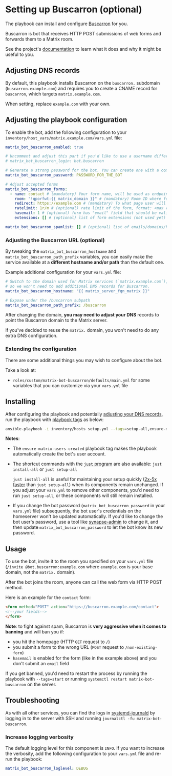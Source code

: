 <!--
SPDX-FileCopyrightText: 2022 - 2024 Slavi Pantaleev
SPDX-FileCopyrightText: 2022 Nikita Chernyi
SPDX-FileCopyrightText: 2024 - 2025 Suguru Hirahara

SPDX-License-Identifier: AGPL-3.0-or-later
-->

# Setting up Buscarron (optional)

The playbook can install and configure [Buscarron](https://github.com/etkecc/buscarron) for you.

Buscarron is bot that receives HTTP POST submissions of web forms and forwards them to a Matrix room.

See the project's [documentation](https://github.com/etkecc/buscarron/blob/main/README.md) to learn what it does and why it might be useful to you.

## Adjusting DNS records

By default, this playbook installs Buscarron on the `buscarron.` subdomain (`buscarron.example.com`) and requires you to create a CNAME record for `buscarron`, which targets `matrix.example.com`.

When setting, replace `example.com` with your own.

## Adjusting the playbook configuration

To enable the bot, add the following configuration to your `inventory/host_vars/matrix.example.com/vars.yml` file:

```yaml
matrix_bot_buscarron_enabled: true

# Uncomment and adjust this part if you'd like to use a username different than the default
# matrix_bot_buscarron_login: bot.buscarron

# Generate a strong password for the bot. You can create one with a command like `pwgen -s 64 1`.
matrix_bot_buscarron_password: PASSWORD_FOR_THE_BOT

# Adjust accepted forms
matrix_bot_buscarron_forms:
  - name: contact # (mandatory) Your form name, will be used as endpoint, eg: buscarron.example.com/contact
    room: "!qporfwt:{{ matrix_domain }}" # (mandatory) Room ID where form submission will be posted
    redirect: https://example.com # (mandatory) To what page user will be redirected after the form submission
    ratelimit: 1r/m # (optional) rate limit of the form, format: <max requests>r/<interval:s,m>, eg: 1r/s or 54r/m
    hasemail: 1 # (optional) form has "email" field that should be validated
    extensions: [] # (optional) list of form extensions (not used yet)

matrix_bot_buscarron_spamlist: [] # (optional) list of emails/domains/hosts (with wildcards support) that should be rejected automatically
```

### Adjusting the Buscarron URL (optional)

By tweaking the `matrix_bot_buscarron_hostname` and `matrix_bot_buscarron_path_prefix` variables, you can easily make the service available at a **different hostname and/or path** than the default one.

Example additional configuration for your `vars.yml` file:

```yaml
# Switch to the domain used for Matrix services (`matrix.example.com`),
# so we won't need to add additional DNS records for Buscarron.
matrix_bot_buscarron_hostname: "{{ matrix_server_fqn_matrix }}"

# Expose under the /buscarron subpath
matrix_bot_buscarron_path_prefix: /buscarron
```

After changing the domain, **you may need to adjust your DNS** records to point the Buscarron domain to the Matrix server.

If you've decided to reuse the `matrix.` domain, you won't need to do any extra DNS configuration.

### Extending the configuration

There are some additional things you may wish to configure about the bot.

Take a look at:

- `roles/custom/matrix-bot-buscarron/defaults/main.yml` for some variables that you can customize via your `vars.yml` file

## Installing

After configuring the playbook and potentially [adjusting your DNS records](#adjusting-dns-records), run the playbook with [playbook tags](playbook-tags.md) as below:

<!-- NOTE: let this conservative command run (instead of install-all) to make it clear that failure of the command means something is clearly broken. -->
```sh
ansible-playbook -i inventory/hosts setup.yml --tags=setup-all,ensure-matrix-users-created,start
```

**Notes**:

- The `ensure-matrix-users-created` playbook tag makes the playbook automatically create the bot's user account.

- The shortcut commands with the [`just` program](just.md) are also available: `just install-all` or `just setup-all`

  `just install-all` is useful for maintaining your setup quickly ([2x-5x faster](../CHANGELOG.md#2x-5x-performance-improvements-in-playbook-runtime) than `just setup-all`) when its components remain unchanged. If you adjust your `vars.yml` to remove other components, you'd need to run `just setup-all`, or these components will still remain installed.

- If you change the bot password (`matrix_bot_buscarron_password` in your `vars.yml` file) subsequently, the bot user's credentials on the homeserver won't be updated automatically. If you'd like to change the bot user's password, use a tool like [synapse-admin](configuring-playbook-synapse-admin.md) to change it, and then update `matrix_bot_buscarron_password` to let the bot know its new password.

## Usage

To use the bot, invite it to the room you specified on your `vars.yml` file (`/invite @bot.buscarron:example.com` where `example.com` is your base domain, not the `matrix.` domain).

After the bot joins the room, anyone can call the web form via HTTP POST method.

Here is an example for the `contact` form:

```html
<form method="POST" action="https://buscarron.example.com/contact">
<!--your fields-->
</form>
```

**Note**: to fight against spam, Buscarron is **very aggressive when it comes to banning** and will ban you if:

- you hit the homepage (HTTP `GET` request to `/`)
- you submit a form to the wrong URL (`POST` request to `/non-existing-form`)
- `hasemail` is enabled for the form (like in the example above) and you don't submit an `email` field

If you get banned, you'd need to restart the process by running the playbook with `--tags=start` or running `systemctl restart matrix-bot-buscarron` on the server.

## Troubleshooting

As with all other services, you can find the logs in [systemd-journald](https://www.freedesktop.org/software/systemd/man/systemd-journald.service.html) by logging in to the server with SSH and running `journalctl -fu matrix-bot-buscarron`.

### Increase logging verbosity

The default logging level for this component is `INFO`. If you want to increase the verbosity, add the following configuration to your `vars.yml` file and re-run the playbook:

```yaml
matrix_bot_buscarron_loglevel: DEBUG
```
